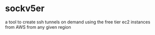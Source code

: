 # sockv5er
a tool to create ssh tunnels on demand using the free tier ec2 instances from AWS from any given region
